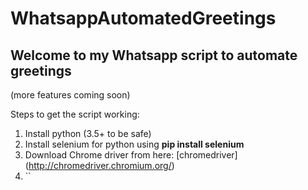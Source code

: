# WhatsappAutomatedGreetings
## Welcome to my Whatsapp script to automate greetings 
(more features coming soon)

Steps to get the script working:
1. Install python (3.5+ to be safe)
2. Install selenium for python using **pip install selenium**
3. Download Chrome driver from here: [chromedriver] (http://chromedriver.chromium.org/)
4. ``
